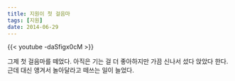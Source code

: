 ```yaml
---
title: 지원이 첫 걸음마
tags: [지원]
date: 2014-06-29
---
```

{{< youtube -daSfigx0cM >}}

그제 첫 걸음마를 떼었다. 아직은 기는 걸 더 좋아하지만 가끔 신나서 섰다 앉았다 한다.
근데 대신 앵겨서 놀아달라고 떼쓰는 일이 늘었다.
